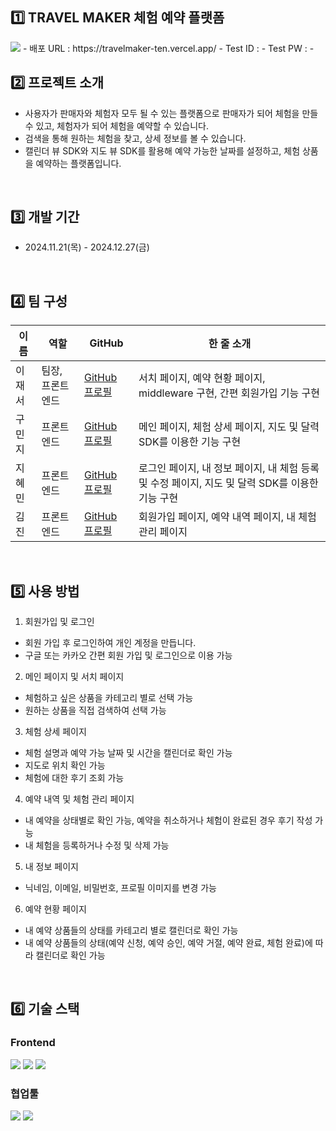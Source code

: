 ## 1️⃣ TRAVEL MAKER 체험 예약 플랫폼

  <img src="https://github.com/user-attachments/assets/ad4872bd-fee2-4fec-9b1a-4daf1fc2b98a"/>
- 배포 URL : https://travelmaker-ten.vercel.app/
- Test ID :
- Test PW :
- 
<br />

## 2️⃣ 프로젝트 소개

- 사용자가 판매자와 체험자 모두 될 수 있는 플랫폼으로 판매자가 되어 체험을 만들수 있고, 체험자가 되어 체험을 예약할 수 있습니다.
- 검색을 통해 원하는 체험을 찾고, 상세 정보를 볼 수 있습니다.
- 캘린더 뷰 SDK와 지도 뷰 SDK를 활용해 예약 가능한 날짜를 설정하고, 체험 상품을 예약하는 플랫폼입니다.

<br />

## 3️⃣ 개발 기간

- 2024.11.21(목) - 2024.12.27(금)

<br />

## 4️⃣ 팀 구성

| 이름   | 역할                | GitHub                                      | 한 줄 소개                  |
|--------|---------------------|---------------------------------------------|-----------------------------|
| 이재서 | 팀장, 프론트엔드     | [GitHub 프로필](https://github.com/JaeGuipi) | 서치 페이지, 예약 현황 페이지, middleware 구현, 간편 회원가입 기능 구현|
| 구민지 | 프론트엔드           | [GitHub 프로필](https://github.com/99mingi) | 메인 페이지, 체험 상세 페이지, 지도 및 달력 SDK를 이용한 기능 구현         |
| 지혜민 | 프론트엔드           | [GitHub 프로필](https://github.com/hyemeeny) | 로그인 페이지, 내 정보 페이지, 내 체험 등록 및 수정 페이지, 지도 및 달력 SDK를 이용한 기능 구현    |
| 김진 | 프론트엔드             | [GitHub 프로필](https://github.com/jjeankim) | 회원가입 페이지, 예약 내역 페이지, 내 체험 관리 페이지   |

<br />

## 5️⃣ 사용 방법

1. 회원가입 및 로그인
- 회원 가입 후 로그인하여 개인 계정을 만듭니다.
- 구글 또는 카카오 간편 회원 가입 및 로그인으로 이용 가능

2. 메인 페이지 및 서치 페이지
- 체험하고 싶은 상품을 카테고리 별로 선택 가능
- 원하는 상품을 직접 검색하여 선택 가능

3. 체험 상세 페이지
- 체험 설명과 예약 가능 날짜 및 시간을 캘린더로 확인 가능
- 지도로 위치 확인 가능
- 체험에 대한 후기 조회 가능

4. 예약 내역 및 체험 관리 페이지
- 내 예약을 상태별로 확인 가능, 예약을 취소하거나 체험이 완료된 경우 후기 작성 가능
- 내 체험을 등록하거나 수정 및 삭제 가능

5. 내 정보 페이지
- 닉네임, 이메일, 비밀번호, 프로필 이미지를 변경 가능

6. 예약 현황 페이지
- 내 예약 상품들의 상태를 카테고리 별로 캘린더로 확인 가능
- 내 예약 상품들의 상태(예약 신청, 예약 승인, 예약 거절, 예약 완료, 체험 완료)에 따라 캘린더로 확인 가능

<br />

## 6️⃣ 기술 스택
### Frontend

<img src="https://img.shields.io/badge/next.js-000000?style=flat-square&logo=next.js&logoColor=white"/> <img src="https://img.shields.io/badge/typescript-3178C6?style=flat-square&logo=typeScript&logoColor=white"/> <img src="https://img.shields.io/badge/sass-CC6699?style=flat-square&logo=sass&logoColor=white"/>

### 협업툴
<img src="https://img.shields.io/badge/github-181717?style=flat-square&logo=github&logoColor=white"/> <img src="https://img.shields.io/badge/notion-000000?style=flat-square&logo=notion&logoColor=white"/>




